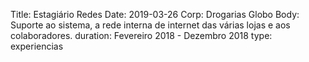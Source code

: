 Title: Estagiário Redes
Date: 2019-03-26
Corp: Drogarias Globo
Body: Suporte ao sistema, a rede interna de internet das várias lojas e aos colaboradores.
duration: Fevereiro 2018 - Dezembro 2018
type: experiencias